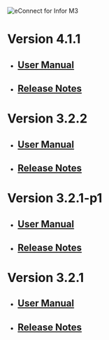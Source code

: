 ![eConnect for Infor M3](../../../../images/banner-econnect-m3.jpg)

# Version 4.1.1

- ## [User Manual](4.1.1/usermanual-idm.md)

- ## [Release Notes](4.1.1/release-notes-idm.md)

# Version 3.2.2

- ## [User Manual](3.2.2/usermanual-idm.md)

- ## [Release Notes](3.2.2/release-notes-idm.md)

# Version 3.2.1-p1

- ## [User Manual](3.2.1-p1/usermanual-idm.md)

- ## [Release Notes](3.2.1-p1/release-notes-idm.md)

# Version 3.2.1

- ## [User Manual](3.2.1/usermanual-idm.md)

- ## [Release Notes](3.2.1/release-notes-idm.md)

